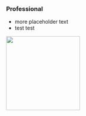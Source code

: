 <h3>Professional</h3>

<ul>
<li>more placeholder text</li>
<li>test test</li>
</ul>

<img src="https://upload.wikimedia.org/wikipedia/commons/b/b5/Artist_drawing_%28Unsplash%29.jpg" height="200px">